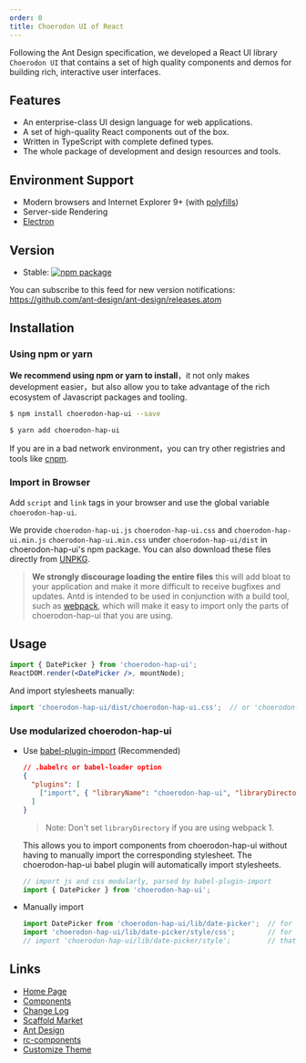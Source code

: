 ```yaml
---
order: 0
title: Choerodon UI of React
---
```


Following the Ant Design specification, we developed a React UI library `Choerodon UI` that contains a set of high quality components and demos for building rich, interactive user interfaces.

## Features

- An enterprise-class UI design language for web applications.
- A set of high-quality React components out of the box.
- Written in TypeScript with complete defined types.
- The whole package of development and design resources and tools.

## Environment Support

* Modern browsers and Internet Explorer 9+ (with [polyfills](https://ant.design/docs/react/getting-started#Compatibility))
* Server-side Rendering
* [Electron](http://electron.atom.io/)

## Version

- Stable: [![npm package](https://img.shields.io/npm/v/choerodon-hap-ui.svg?style=flat-square)](https://www.npmjs.org/package/choerodon-hap-ui)

You can subscribe to this feed for new version notifications: https://github.com/ant-design/ant-design/releases.atom

## Installation

### Using npm or yarn

**We recommend using npm or yarn to install**，it not only makes development easier，but also allow you to take advantage of the rich ecosystem of Javascript packages and tooling.

```bash
$ npm install choerodon-hap-ui --save
```

```bash
$ yarn add choerodon-hap-ui
```

If you are in a bad network environment，you can try other registries and tools like [cnpm](https://github.com/cnpm/cnpm).

### Import in Browser

Add `script` and `link` tags in your browser and use the global variable `choerodon-hap-ui`.

We provide `choerodon-hap-ui.js` `choerodon-hap-ui.css` and `choerodon-hap-ui.min.js` `choerodon-hap-ui.min.css` under `choerodon-hap-ui/dist` in choerodon-hap-ui's npm package. You can also download these files directly from [UNPKG](https://unpkg.com/choerodon-hap-ui/dist/).

> **We strongly discourage loading the entire files** this will add bloat to your application and make it more difficult to receive bugfixes and updates. Antd is intended to be used in conjunction with a build tool, such as [webpack](https://webpack.github.io/), which will make it easy to import only the parts of choerodon-hap-ui that you are using.

## Usage

```jsx
import { DatePicker } from 'choerodon-hap-ui';
ReactDOM.render(<DatePicker />, mountNode);
```

And import stylesheets manually:

```jsx
import 'choerodon-hap-ui/dist/choerodon-hap-ui.css';  // or 'choerodon-hap-ui/dist/choerodon-hap-ui.less'
```

### Use modularized choerodon-hap-ui

- Use [babel-plugin-import](https://github.com/ant-design/babel-plugin-import) (Recommended)

   ```json
   // .babelrc or babel-loader option
   {
     "plugins": [
       ["import", { "libraryName": "choerodon-hap-ui", "libraryDirectory": "es", "style": "css" }] // `style: true` for less
     ]
   }
   ```

   > Note: Don't set `libraryDirectory` if you are using webpack 1.

   This allows you to import components from choerodon-hap-ui without having to manually import the corresponding stylesheet. The choerodon-hap-ui babel plugin will automatically import stylesheets.

   ```jsx
   // import js and css modularly, parsed by babel-plugin-import
   import { DatePicker } from 'choerodon-hap-ui';
   ```

- Manually import

   ```jsx
   import DatePicker from 'choerodon-hap-ui/lib/date-picker';  // for js
   import 'choerodon-hap-ui/lib/date-picker/style/css';        // for css
   // import 'choerodon-hap-ui/lib/date-picker/style';         // that will import less
   ```

## Links

- [Home Page](/)
- [Components](/docs/react/introduce)
- [Change Log](/changelog)
- [Scaffold Market](http://scaffold.ant.design)
- [Ant Design](http://ant.design/)
- [rc-components](http://react-component.github.io/)
- [Customize Theme](/docs/react/customize-theme)
